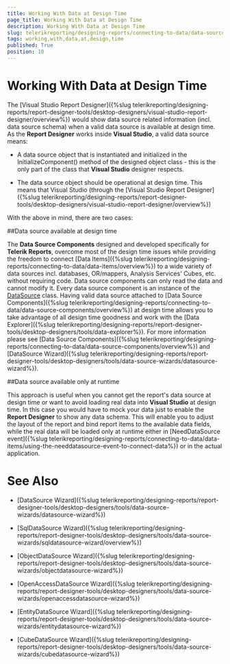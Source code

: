 ```yaml
---
title: Working With Data at Design Time
page_title: Working With Data at Design Time 
description: Working With Data at Design Time
slug: telerikreporting/designing-reports/connecting-to-data/data-source-components/working-with-data-at-design-time
tags: working,with,data,at,design,time
published: True
position: 10
---
```


# Working With Data at Design Time

The [Visual Studio Report Designer]({%slug telerikreporting/designing-reports/report-designer-tools/desktop-designers/visual-studio-report-designer/overview%}) would show data source related information (incl. data source schema) when a valid data source is available at design time. As the __Report Designer__ works inside __Visual Studio__, a valid data source means:          

* A data source object that is instantiated and initialized in the InitializeComponent() method of the designed object class - this is the only part of the class that __Visual Studio__ designer respects.

* The data source object should be operational at design time. This means that Visual Studio (through the [Visual Studio Report Designer]({%slug telerikreporting/designing-reports/report-designer-tools/desktop-designers/visual-studio-report-designer/overview%})

With the above in mind, there are two cases:      

##Data source available at design time

The __Data Source Components__  designed and developed specifically for __Telerik Reports__, overcome most of the design time issues while providing the freedom to connect [Data Items]({%slug telerikreporting/designing-reports/connecting-to-data/data-items/overview%}) to a wide variety of data sources incl. databases, OR/mappers, Analysis Services' Cubes, etc. without requiring code. Data source components can only read the data and cannot modify it. Every data source component is an instance of the  [DataSource](/reporting/api/Telerik.Reporting.DataSource)  class. Having valid data source attached to [Data Source Components]({%slug telerikreporting/designing-reports/connecting-to-data/data-source-components/overview%}) at design time allows you to take advantage of all design time goodness and work with the [Data Explorer]({%slug telerikreporting/designing-reports/report-designer-tools/desktop-designers/tools/data-explorer%}). For more information please see [Data Source Components]({%slug telerikreporting/designing-reports/connecting-to-data/data-source-components/overview%}) and [DataSource Wizard]({%slug telerikreporting/designing-reports/report-designer-tools/desktop-designers/tools/data-source-wizards/datasource-wizard%}).                   

##Data source available only at runtime

This approach is useful when you cannot get the report's data source at design time or want to avoid loading real data into __Visual Studio__  at design time. In this case you would have to mock your data just to enable the __Report Designer__  to show any data schema. This will enable you to adjust the layout of the report and bind report items to the available data fields, while the real data will be loaded only at runtime either in [NeedDataSource event]({%slug telerikreporting/designing-reports/connecting-to-data/data-items/using-the-needdatasource-event-to-connect-data%}) or in the actual application.                   

# See Also

 * [DataSource Wizard]({%slug telerikreporting/designing-reports/report-designer-tools/desktop-designers/tools/data-source-wizards/datasource-wizard%})

 * [SqlDataSource Wizard]({%slug telerikreporting/designing-reports/report-designer-tools/desktop-designers/tools/data-source-wizards/sqldatasource-wizard/overview%})

 * [ObjectDataSource Wizard]({%slug telerikreporting/designing-reports/report-designer-tools/desktop-designers/tools/data-source-wizards/objectdatasource-wizard%})

 * [OpenAccessDataSource Wizard]({%slug telerikreporting/designing-reports/report-designer-tools/desktop-designers/tools/data-source-wizards/openaccessdatasource-wizard%})

 * [EntityDataSource Wizard]({%slug telerikreporting/designing-reports/report-designer-tools/desktop-designers/tools/data-source-wizards/entitydatasource-wizard%})

 * [CubeDataSource Wizard]({%slug telerikreporting/designing-reports/report-designer-tools/desktop-designers/tools/data-source-wizards/cubedatasource-wizard%})
